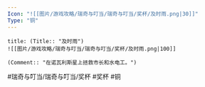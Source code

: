 ```yaml
---
Icon: "![[图片/游戏攻略/瑞奇与叮当/瑞奇与叮当/奖杯/及时雨.png|30]]"
Type: "铜"
---
```

```ad-common-bronze-trophy
title: (Title:: "及时雨")
![[图片/游戏攻略/瑞奇与叮当/瑞奇与叮当/奖杯/及时雨.png|100]]

(Comment:: "在诺瓦利斯星上拯救市长和水电工。")
```

#瑞奇与叮当/瑞奇与叮当/奖杯 #奖杯 #铜

